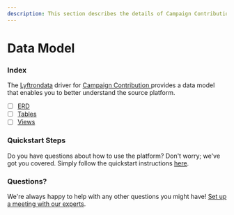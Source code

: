 ```yaml
---
description: This section describes the details of Campaign Contribution ERD, Tables, and Views.
---
```


# Data Model

### Index

The  [Lyftrondata](https://www.lyftrondata.com/) driver for [Campaign Contribution](https://www.lyftrondata.com/integration/campaign-contribution/)[ ](https://www.lyftrondata.com/integration/campaign-contribution/)provides a data model that enables you to better understand the source platform.

* [ ] [ERD](../../../marketing-analytics/campaign-contribution/data-model/erd.md)
* [ ] [Tables](../../../marketing-analytics/campaign-contribution/data-model/tables.md)
* [ ] [Views](../../../marketing-analytics/campaign-contribution/data-model/views.md)

### Quickstart Steps

Do you have questions about how to use the platform? Don't worry; we've got you covered. Simply follow the quickstart instructions [here](../../../../quickstart-steps.md).

### Questions? <a href="#questions" id="questions"></a>

We're always happy to help with any other questions you might have! [Set up a meeting with our experts](https://www.lyftrondata.com/book-a-meeting/).

